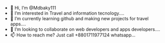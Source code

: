 - 👋 Hi, I’m @Mdbaky111
- 👀 I’m interested in Travel and information tecnology....
- 🌱 I’m currently learning github and making new projects for travel apps....
- 💞️ I’m looking to collaborate on web developers and apps developers....
- 📫 How to reach me? Just call +8801711977124 whatsapp...

<!---
Mdbaky111/Mdbaky111 is a ✨ special ✨ repository because its `README.md` (this file) appears on your GitHub profile.
You can click the Preview link to take a look at your changes.
--->
